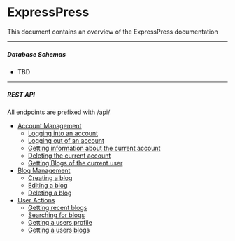 # ExpressPress
This document contains an overview of the ExpressPress documentation

---

##### Database Schemas
- TBD

---

##### REST API
All endpoints are prefixed with /api/

- [Account Management](./api/account-management.md)
  - [Logging into an account](./api/account-management.md#logging-in-to-an-account)
  - [Logging out of an account](./api/account-management.md#logging-out-of-an-account)
  - [Getting information about the current account](./api/account-management.md#getting-account-information)
  - [Deleting the current account](./api/account-management.md#deleting-the-current-account)
  - [Getting Blogs of the current user](./api/account-management.md#getting-the-current-accounts-posted-blogs)
- [Blog Management](./api/blogging-management.md)
  - [Creating a blog](./api/blogging-management.md#creating-a-blog)
  - [Editing a blog](./api/blogging-management.md#editing-a-blog)
  - [Deleting a blog](./api/blogging-management.md#deleting-a-blog)
- [User Actions](./api/user-actions.md)
  - [Getting recent blogs](./api/user-actions.md#get-recently-posted-blogs)
  - [Searching for blogs](./api/user-actions.md#search-for-blogs)
  - [Getting a users profile](./api/user-actions.md#getting-a-users-profile)
  - [Getting a users blogs](./api/user-actions.md#getting-a-users-blogs)